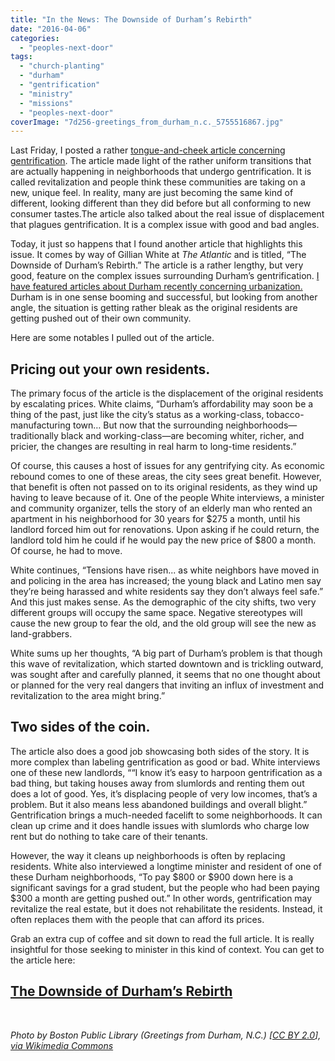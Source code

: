 ```yaml
---
title: "In the News: The Downside of Durham’s Rebirth"
date: "2016-04-06"
categories: 
  - "peoples-next-door"
tags: 
  - "church-planting"
  - "durham"
  - "gentrification"
  - "ministry"
  - "missions"
  - "peoples-next-door"
coverImage: "7d256-greetings_from_durham_n.c._5755516867.jpg"
---
```


Last Friday, I posted a rather [tongue-and-cheek article concerning gentrification](http://blog.keelancook.com/2016/04/how-to-know-your-neighborhood-is-gentrifying-they-forgot-the-chipotle.html). The article made light of the rather uniform transitions that are actually happening in neighborhoods that undergo gentrification. It is called revitalization and people think these communities are taking on a new, unique feel. In reality, many are just becoming the same kind of different, looking different than they did before but all conforming to new consumer tastes.The article also talked about the real issue of displacement that plagues gentrification. It is a complex issue with good and bad angles.

Today, it just so happens that I found another article that highlights this issue. It comes by way of Gillian White at _The Atlantic_ and is titled, “The Downside of Durham’s Rebirth.” The article is a rather lengthy, but very good, feature on the complex issues surrounding Durham’s gentrification. [I have featured articles about Durham recently concerning urbanization.](http://blog.keelancook.com/2016/03/in-the-news-the-great-divergence-of-rural-and-urban.html) Durham is in one sense booming and successful, but looking from another angle, the situation is getting rather bleak as the original residents are getting pushed out of their own community.

Here are some notables I pulled out of the article.

## **Pricing out your own residents.**

The primary focus of the article is the displacement of the original residents by escalating prices. White claims, “Durham’s affordability may soon be a thing of the past, just like the city’s status as a working-class, tobacco-manufacturing town… But now that the surrounding neighborhoods—traditionally black and working-class—are becoming whiter, richer, and pricier, the changes are resulting in real harm to long-time residents.”

Of course, this causes a host of issues for any gentrifying city. As economic rebound comes to one of these areas, the city sees great benefit. However, that benefit is often not passed on to its original residents, as they wind up having to leave because of it. One of the people White interviews, a minister and community organizer, tells the story of an elderly man who rented an apartment in his neighborhood for 30 years for $275 a month, until his landlord forced him out for renovations. Upon asking if he could return, the landlord told him he could if he would pay the new price of $800 a month. Of course, he had to move.

White continues, “Tensions have risen... as white neighbors have moved in and policing in the area has increased; the young black and Latino men say they’re being harassed and white residents say they don’t always feel safe.” And this just makes sense. As the demographic of the city shifts, two very different groups will occupy the same space. Negative stereotypes will cause the new group to fear the old, and the old group will see the new as land-grabbers.

White sums up her thoughts, “A big part of Durham’s problem is that though this wave of revitalization, which started downtown and is trickling outward, was sought after and carefully planned, it seems that no one thought about or planned for the very real dangers that inviting an influx of investment and revitalization to the area might bring.”

## **Two sides of the coin.**

The article also does a good job showcasing both sides of the story. It is more complex than labeling gentrification as good or bad. White interviews one of these new landlords, ““I know it’s easy to harpoon gentrification as a bad thing, but taking houses away from slumlords and renting them out does a lot of good. Yes, it’s displacing people of very low incomes, that’s a problem. But it also means less abandoned buildings and overall blight.” Gentrification brings a much-needed facelift to some neighborhoods. It can clean up crime and it does handle issues with slumlords who charge low rent but do nothing to take care of their tenants.

However, the way it cleans up neighborhoods is often by replacing residents. White also interviewed a longtime minister and resident of one of these Durham neighborhoods, “To pay $800 or $900 down here is a significant savings for a grad student, but the people who had been paying $300 a month are getting pushed out.” In other words, gentrification may revitalize the real estate, but it does not rehabilitate the residents. Instead, it often replaces them with the people that can afford its prices.

Grab an extra cup of coffee and sit down to read the full article. It is really insightful for those seeking to minister in this kind of context. You can get to the article here:

## [**The Downside of Durham’s Rebirth**](http://www.theatlantic.com/business/archive/2016/03/the-downside-of-durhams-rebirth/476277/)

 

 _Photo by Boston Public Library (Greetings from Durham, N.C.) \[[CC BY 2.0](http://creativecommons.org/licenses/by/2.0)\], [via Wikimedia Commons](https://commons.wikimedia.org/wiki/File%3AGreetings_from_Durham%2C_N.C._(5755516867).jpg)_
